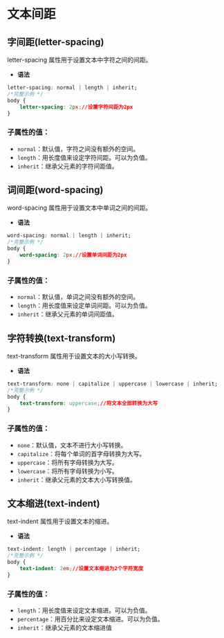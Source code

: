 # 文本间距
## 字间距(letter-spacing)
letter-spacing 属性用于设置文本中字符之间的间距。
- **语法**
```css
letter-spacing: normal | length | inherit;
/*完整示例 */
body {
    letter-spacing: 2px;//设置字符间距为2px
}
```
### 子属性的值：
- `normal`：默认值，字符之间没有额外的空间。
- `length`：用长度值来设定字符间距。可以为负值。
- `inherit`：继承父元素的字符间距值。
## 词间距(word-spacing)
word-spacing 属性用于设置文本中单词之间的间距。
- **语法**
```css
word-spacing: normal | length | inherit;
/*完整示例 */
body {
    word-spacing: 2px;//设置单词间距为2px
}
```
### 子属性的值：
- `normal`：默认值，单词之间没有额外的空间。
- `length`：用长度值来设定单词间距。可以为负值。
- `inherit`：继承父元素的单词间距值。
## 字符转换(text-transform)
text-transform 属性用于设置文本的大小写转换。
- **语法**
```css
text-transform: none | capitalize | uppercase | lowercase | inherit;
/*完整示例 */
body {
    text-transform: uppercase;//将文本全部转换为大写
}
```
### 子属性的值：
- `none`：默认值，文本不进行大小写转换。
- `capitalize`：将每个单词的首字母转换为大写。
- `uppercase`：将所有字母转换为大写。
- `lowercase`：将所有字母转换为小写。
- `inherit`：继承父元素的文本大小写转换值。

## 文本缩进(text-indent)
text-indent 属性用于设置文本的缩进。
- **语法**
```css
text-indent: length | percentage | inherit;
/*完整示例 */
body {
    text-indent: 2em;//设置文本缩进为2个字符宽度
}
```
### 子属性的值：
- `length`：用长度值来设定文本缩进。可以为负值。
- `percentage`：用百分比来设定文本缩进。可以为负值。
- `inherit`：继承父元素的文本缩进值



